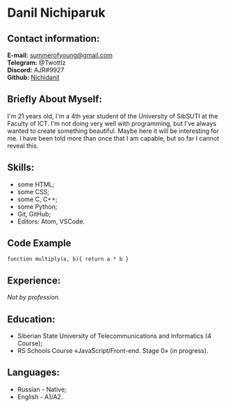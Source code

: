 # Danil Nichiparuk
## Contact information:
**E-mail:** summerofyoung@gmail.com  
**Telegram:** @Twottlz  
**Discord:** AJR#9927  
**Github:** [Nichidanil](https://github.com/Nichidanil)  
## Briefly About Myself:  
I'm 21 years old, I'm a 4th year student of the University of SibSUTI at the Faculty of ICT. I'm not doing very well with programming, but I've always wanted to create something beautiful. Maybe here it will be interesting for me. I have been told more than once that I am capable, but so far I cannot reveal this.
## Skills:
* some HTML;
* some CSS;
* some C, C++;
* some Python;
* Git, GitHub;
* Editors: Atom, VSCode.
## Code Example
`
function multiply(a, b){
  return a * b
}
`
## Experience:
_Not by profession._

## Education:
* Siberian State University of Telecommunications and Informatics (4 Course);
* RS Schools Course «JavaScript/Front-end. Stage 0» (in progress).

## Languages:
* Russian - Native;
* English - A1/A2.
